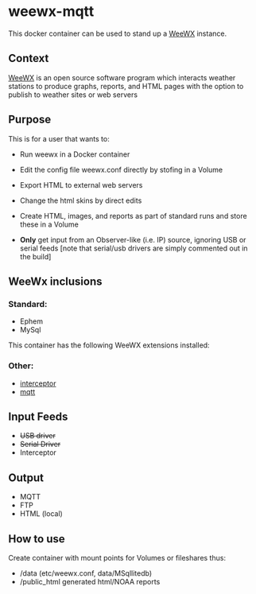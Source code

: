 # weewx-mqtt

This docker container can be used to stand up a [WeeWX](http://weewx.com) instance.

## Context ##

[WeeWX](http://weewx.com) is an open source software program which interacts weather stations to produce graphs, reports, and HTML pages with the option to publish to weather sites or web servers

## Purpose ##
This is for a user that wants to:
* Run weewx in a Docker container
* Edit the config file weewx.conf directly by stofing in a Volume
* Export HTML to external web servers
* Change the html skins by direct edits
* Create HTML, images, and reports as part of standard runs and store these in a Volume

* **Only** get input from an Observer-like (i.e. IP) source, ignoring USB or serial feeds
  [note that serial/usb drivers are simply commented out in the build]

## WeeWx inclusions ##
### Standard: ###
* Ephem
* MySql

This container has the following WeeWX extensions installed:

### Other: ###

* [interceptor](https://github.com/matthewwall/weewx-interceptor)
* [mqtt](https://github.com/weewx/weewx/wiki/mqtt)

## Input Feeds ##
* ~~USB driver~~
* ~~Serial Driver~~
* Interceptor

## Output ##
* MQTT
* FTP
* HTML (local)

## How to use ##
Create container with mount points for Volumes or fileshares thus:
- /data        (etc/weewx.conf, data/MSqllitedb)
- /public_html generated html/NOAA reports
